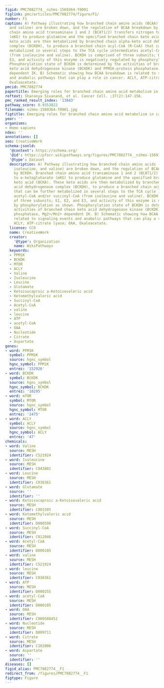 ```yaml
---
figid: PMC7082774__nihms-1569364-f0001
figlink: pmc/articles/PMC7082774/figure/F1/
number: F1
caption: A) Pathway illustrating how branched chain amino acids (BCAA) (leucine, isoleucine,
  and valine) are broken down, and the regulation of BCAA breakdown by BCKDH. Branched
  chain amino acid transaminase 1 and 2 (BCAT1/2) transfers nitrogen to α-ketoglutarate
  (αKG) to produce glutamine and the specified branched chain keto acid (BCKA). These
  keto acids are then metabolized by branched chain alpha-keto acid dehydrogenase
  complex (BCKDH), to produce a branched chain acyl-CoA (R-CoA) that can be further
  metabolized in several steps to the TCA cycle intermediates acetyl-CoA and/or succinyl-CoA
  (from isoleucine and valine). BCKDH is comprised of three subunits; E1, E2, and
  E3, and activity of this enzyme is negatively regulated by phosphorylation as shown.
  Phosphorylation state of BCKDH is determined by the activities of branched chain
  keto acid dehydrogenase kinase (BCKDK) and PPM1K-protein phosphatase, Mg2+/Mn2+
  dependent IK. B) Schematic showing how BCAA breakdown is related to signaling events
  and anabolic pathways that can play a role in cancer. ACLY, ATP-citrate lyase; OAA,
  Oxaloacetate.
pmcid: PMC7082774
papertitle: Emerging roles for branched chain amino acid metabolism in cancer.
reftext: Sharanya Sivanand, et al. Cancer Cell. ;37(2):147-156.
pmc_ranked_result_index: '13843'
pathway_score: 0.9353822
filename: nihms-1569364-f0001.jpg
figtitle: Emerging roles for branched chain amino acid metabolism in cancer
year: ''
organisms:
- Homo sapiens
ndex: ''
annotations: []
seo: CreativeWork
schema-jsonld:
  '@context': https://schema.org/
  '@id': https://pfocr.wikipathways.org/figures/PMC7082774__nihms-1569364-f0001.html
  '@type': Dataset
  description: A) Pathway illustrating how branched chain amino acids (BCAA) (leucine,
    isoleucine, and valine) are broken down, and the regulation of BCAA breakdown
    by BCKDH. Branched chain amino acid transaminase 1 and 2 (BCAT1/2) transfers nitrogen
    to α-ketoglutarate (αKG) to produce glutamine and the specified branched chain
    keto acid (BCKA). These keto acids are then metabolized by branched chain alpha-keto
    acid dehydrogenase complex (BCKDH), to produce a branched chain acyl-CoA (R-CoA)
    that can be further metabolized in several steps to the TCA cycle intermediates
    acetyl-CoA and/or succinyl-CoA (from isoleucine and valine). BCKDH is comprised
    of three subunits; E1, E2, and E3, and activity of this enzyme is negatively regulated
    by phosphorylation as shown. Phosphorylation state of BCKDH is determined by the
    activities of branched chain keto acid dehydrogenase kinase (BCKDK) and PPM1K-protein
    phosphatase, Mg2+/Mn2+ dependent IK. B) Schematic showing how BCAA breakdown is
    related to signaling events and anabolic pathways that can play a role in cancer.
    ACLY, ATP-citrate lyase; OAA, Oxaloacetate.
  license: CC0
  name: CreativeWork
  creator:
    '@type': Organization
    name: WikiPathways
  keywords:
  - PPM1K
  - BCKDK
  - MTOR
  - ACLY
  - Valine
  - Isoleucine
  - Leucine
  - Glutamate
  - Ketoisocaproic a-Ketoisovaleric acid
  - Ketomethylvaleric acid
  - Succinyl-CoA
  - Acetyl-CoA
  - valine
  - leucine
  - ATP
  - acetyl-CoA
  - OAA
  - Nucleotide
  - Citrate
  - Aspartate
genes:
- word: PPM1K
  symbol: PPM1K
  source: hgnc_symbol
  hgnc_symbol: PPM1K
  entrez: '152926'
- word: ВСКDK
  symbol: BCKDK
  source: hgnc_symbol
  hgnc_symbol: BCKDK
  entrez: '10295'
- word: mTOR
  symbol: MTOR
  source: hgnc_symbol
  hgnc_symbol: MTOR
  entrez: '2475'
- word: ACLY
  symbol: ACLY
  source: hgnc_symbol
  hgnc_symbol: ACLY
  entrez: '47'
chemicals:
- word: Valine
  source: MESH
  identifier: C521924
- word: Isoleucine
  source: MESH
  identifier: C043801
- word: Leucine
  source: MESH
  identifier: C038361
- word: Glutamate
  source: ''
  identifier: ''
- word: Ketoisocaproic a-Ketoisovaleric acid
  source: MESH
  identifier: C001505
- word: Ketomethylvaleric acid
  source: MESH
  identifier: D000596
- word: Succinyl-CoA
  source: MESH
  identifier: C012046
- word: Acetyl-CoA
  source: MESH
  identifier: D000105
- word: valine
  source: MESH
  identifier: C521924
- word: leucine
  source: MESH
  identifier: C038361
- word: ATP
  source: MESH
  identifier: D000255
- word: acetyl-CoA
  source: MESH
  identifier: D000105
- word: OAA
  source: MESH
  identifier: C000588452
- word: Nucleotide
  source: MESH
  identifier: D009711
- word: Citrate
  source: MESH
  identifier: C102006
- word: Aspartate
  source: ''
  identifier: ''
diseases: []
figid_alias: PMC7082774__F1
redirect_from: /figures/PMC7082774__F1
figtype: Figure
---
```

